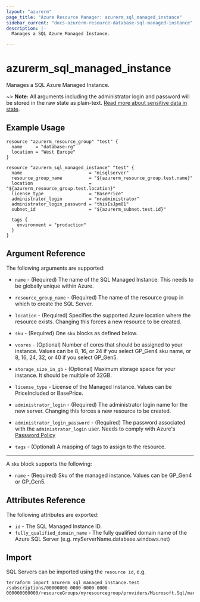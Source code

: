 ```yaml
---
layout: "azurerm"
page_title: "Azure Resource Manager: azurerm_sql_managed_instance"
sidebar_current: "docs-azurerm-resource-database-sql-managed-instance"
description: |-
  Manages a SQL Azure Managed Instance.

---
```


# azurerm_sql_managed_instance

Manages a SQL Azure Managed Instance.

~> **Note:** All arguments including the administrator login and password will be stored in the raw state as plain-text.
[Read more about sensitive data in state](/docs/state/sensitive-data.html).

## Example Usage

```hcl
resource "azurerm_resource_group" "test" {
  name     = "database-rg"
  location = "West Europe"
}

resource "azurerm_sql_managed_instance" "test" {
  name                         = "misqlserver"
  resource_group_name          = "${azurerm_resource_group.test.name}"
  location                     = "${azurerm_resource_group.test.location}"
  license_type                 = "BasePrice"
  administrator_login          = "mradministrator"
  administrator_login_password = "thisIsJpm81"
  subnet_id                    = "${azurerm_subnet.test.id}"

  tags {
    environment = "production"
  }
}
```
## Argument Reference

The following arguments are supported:

* `name` - (Required) The name of the SQL Managed Instance. This needs to be globally unique within Azure.

* `resource_group_name` - (Required) The name of the resource group in which to create the SQL Server.

* `location` - (Required) Specifies the supported Azure location where the resource exists. Changing this forces a new resource to be created.

* `sku` - (Required) One `sku` blocks as defined below. 

* `vcores` - (Optional) Number of cores that should be assigned to your instance. Values can be 8, 16, or 24 if you select GP_Gen4 sku name, or 8, 16, 24, 32, or 40 if you select GP_Gen5.

* `storage_size_in_gb` - (Optional) Maximum storage space for your instance. It should be multiple of 32GB.

* `license_type` - License of the Managed Instance. Values can be PriceIncluded or BasePrice.

* `administrator_login` - (Required) The administrator login name for the new server. Changing this forces a new resource to be created.

* `administrator_login_password` - (Required) The password associated with the `administrator_login` user. Needs to comply with Azure's [Password Policy](https://msdn.microsoft.com/library/ms161959.aspx)

* `tags` - (Optional) A mapping of tags to assign to the resource.

---

A `sku` block supports the following:

* `name` - (Required) Sku of the managed instance. Values can be GP_Gen4 or GP_Gen5.

## Attributes Reference

The following attributes are exported:

* `id` - The SQL Managed Instance ID.
* `fully_qualified_domain_name` - The fully qualified domain name of the Azure SQL Server (e.g. myServerName.database.windows.net)

## Import

SQL Servers can be imported using the `resource id`, e.g.

```shell
terraform import azurerm_sql_managed_instance.test /subscriptions/00000000-0000-0000-0000-000000000000/resourceGroups/myresourcegroup/providers/Microsoft.Sql/managedInstances/myserver
```